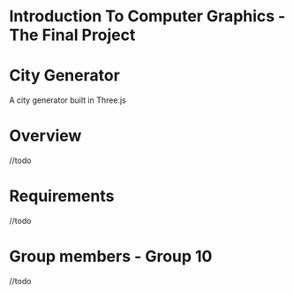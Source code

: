 # Introduction To Computer Graphics - The Final Project


# City Generator
A city generator built in Three.js

# Overview
//todo


# Requirements
//todo

# Group members - Group 10
//todo
